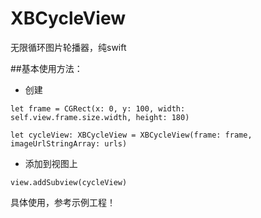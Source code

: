 # XBCycleView
无限循环图片轮播器，纯swift

##基本使用方法：
* 创建

<code>let frame = CGRect(x: 0, y: 100, width: self.view.frame.size.width, height: 180) </code>

<code>let cycleView: XBCycleView = XBCycleView(frame: frame, imageUrlStringArray: urls)</code>
* 添加到视图上

<code>view.addSubview(cycleView)</code>

具体使用，参考示例工程！
